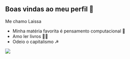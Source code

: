 ## Boas vindas ao meu perfil 🌷

Me chamo Laissa

- Minha matéria favorita é pensamento computacional 💋
- Amo ler livros 👼📘
- Odeio o capitalismo ☭

![](https://media1.tenor.com/m/weB7SDBJ1lgAAAAC/funny-smile.gif)

